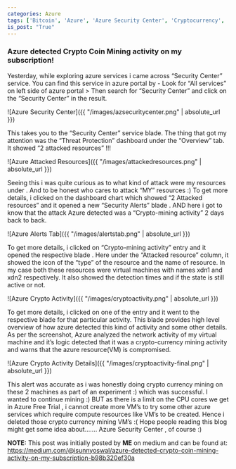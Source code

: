 ```yaml
---
categories: Azure
tags: ['Bitcoin', 'Azure', 'Azure Security Center', 'Cryptocurrency', 'Cloud Computing']
is_post: "True"
---
```


### Azure detected Crypto Coin Mining activity on my subscription!
Yesterday, while exploring azure services i came across “Security Center” service. You can find this service in azure portal by -
Look for “All services” on left side of azure portal > Then search for “Security Center” and click on the “Security Center” in the result.

![Azure Security Center]({{ "/images/azsecuritycenter.png" | absolute_url }})

This takes you to the “Security Center” service blade. The thing that got my attention was the “Threat Protection” dashboard under the “Overview” tab. It showed “2 attacked resources” !!!

![Azure Attacked Resources]({{ "/images/attackedresources.png" | absolute_url }})

Seeing this i was quite curious as to what kind of attack were my resources under . And to be honest who cares to attack “MY” resources :)
To get more details, i clicked on the dashboard chart which showed “2 Attacked resources” and it opened a new “Security Alerts” blade .
AND here i got to know that the attack Azure detected was a “Crypto-mining activity” 2 days back to back.

![Azure Alerts Tab]({{ "/images/alertstab.png" | absolute_url }})

To get more details, i clicked on “Crypto-mining activity” entry and it opened the respective blade .
Here under the “Attacked resource” column, it showed the icon of the “type” of the resource and the name of resource. In my case both these resources were virtual machines with names xdn1 and xdn2 respectively.
It also showed the detection times and if the state is still active or not.

![Azure Crypto Activity]({{ "/images/cryptoactivity.png" | absolute_url }})

To get more details, i clicked on one of the entry and it went to the respective blade for that particular activity.
This blade provides high level overview of how azure detected this kind of activity and some other details.
As per the screenshot, Azure analyzed the network activity of my virtual machine and it’s logic detected that it was a crypto-currency mining activity and warns that the azure resource(VM) is compromised.

![Azure Crypto Activity Details]({{ "/images/cryptoactivity-final.png" | absolute_url }})

This alert was accurate as i was honestly doing crypto currency mining on these 2 machines as part of an experiment :) which was successful.
I wanted to continue mining :) BUT as there is a limit on the CPU cores we get in Azure Free Trial , i cannot create more VM’s to try some other azure services which require compute resources like VM’s to be created.
Hence i deleted those crypto currency mining VM’s :(
Hope people reading this blog might get some idea about……. Azure Security Center , of course :)

**NOTE:** This post was initially posted by **ME** on medium and can be found at: https://medium.com/@isunnyoswal/azure-detected-crypto-coin-mining-activity-on-my-subscription-b98b320ef30a  
